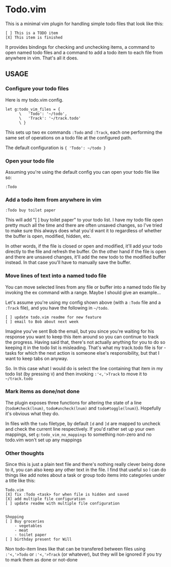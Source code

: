 # Todo.vim

This is a minimal vim plugin for handling simple todo files that look like this:

    [ ] This is a TODO item
    [X] This item is finished

It provides bindings for checking and unchecking items, a command to open named todo files and a
command to add a todo item to each file from anywhere in vim. That's all it does.

## USAGE

### Configure your todo files

Here is my todo.vim config.

    let g:todo_vim_files = {
          \   'Todo': '~/todo',
          \   'Track': '~/track.todo'
          \ }

This sets up two ex commands `:Todo` and `:Track`, each one performing the same set of operations on
a todo file at the configured path.

The default configuration is `{ 'Todo': ~/todo }`

### Open your todo file

Assuming you're using the default config you can open your todo file like so:

    :Todo

### Add a todo item from anywhere in vim

    :Todo buy toilet paper

This will add "[ ] buy toilet paper" to your todo list. I have my todo file open pretty much all the
time and there are often unsaved changes, so I've tried to make sure this always does what you'd
want it to regardless of whether the buffer is open, modified, hidden, etc.

In other words, if the file is closed or open and modified, it'll add your todo directly to the file
and refresh the buffer. On the other hand if the file is open and there are unsaved changes, it'll
add the new todo to the modified buffer instead. In that case you'll have to manually save the
buffer.

### Move lines of text into a named todo file

You can move selected lines from any file or buffer into a named todo file by invoking the ex
command with a range. Maybe I should give an example...

Let's assume you're using my config shown above (with a `:Todo` file and a `:Track` file), and you have
the following in `~/todo`.

    [ ] update todo.vim readme for new feature
    [ ] email to Bob about next week

Imagine you've sent Bob the email, but you since you're waiting for his response you want to keep
this item around so you can continue to track the progress. Having said that, there's not actually
anything for you to do so keeping it in the todo list is misleading. That's what my track.todo file
is for - tasks for which the next action is someone else's responsibility, but that I want to keep
tabs on anyway.

So. In this case what I would do is select the line containing that item in my todo list (by
pressing `V`) and then invoking `:'<,'>Track` to move it to `~/track.todo`


### Mark items as done/not done

The plugin exposes three functions for altering the state of a line (`todo#check(lnum)`,
`todo#uncheck(lnum)` and `todo#toggle(lnum)`). Hopefully it's obvious what they do.

In files with the `todo` filetype, by default `[d` and `]d` are mapped to uncheck and check the
current line respectively. If you'd rather set up your own mappings, set `g:todo_vim_no_mappings` to
something non-zero and no todo.vim won't set up any mappings

### Other thoughts

Since this is just a plain text file and there's nothing really clever being done to it, you can
also keep any other text in the file. I find that useful so I can do things like add notes about a
task or group todo items into categories under a title like this:

    Todo.vim
    [X] fix :Todo <task> for when file is hidden and saved
    [X] add multiple file configuration
    [ ] update readme with multiple file configuration


    Shopping
    [ ] Buy groceries
        - vegetables
        - meat
        - toilet paper
    [ ] birthday present for Will

Non todo-item lines like that can be transfered between files using `:'<,'>Todo` or `:'<,'>Track`
(or whatever), but they will be ignored if you try to mark them as done or not-done
